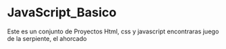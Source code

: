 # JavaScript_Basico
Este es un conjunto de Proyectos Html, css y javascript
encontraras juego de la serpiente, el ahorcado

